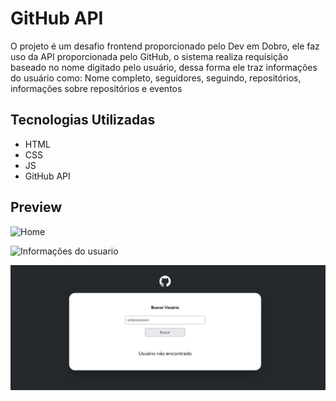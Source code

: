 # GitHub API

O projeto é um desafio frontend proporcionado pelo Dev em Dobro, ele faz uso da API proporcionada pelo GitHub, o sistema realiza requisição baseado no nome digitado pelo usuário, dessa forma ele traz informações do usuário como: Nome completo, seguidores, seguindo, repositórios, informações sobre repositórios e eventos

## Tecnologias Utilizadas

- HTML
- CSS
- JS
- GitHub API

## Preview

![Home](src/image/home.png.png)

![Informações do usuario](src/image/search-user.png.png)

![Erro de usuario](src/image/error-user.png)

